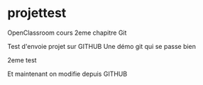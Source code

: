 # projettest
OpenClassroom cours 2eme chapitre Git

Test d'envoie projet sur GITHUB
Une démo git qui se passe bien

2eme test


Et maintenant on modifie depuis GITHUB
